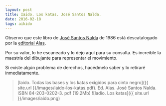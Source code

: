 ```yaml
---
layout: post
title: Iaido. Los katas. José Santos Nalda.
date: 2016-02-18
tags: aikido
---
```


Observo que este libro de [José Santos Nalda](https://es.wikipedia.org/wiki/Santos_Nalda) de 1986 está descatalogado por
la [editorial Alas](http://www.editorial-alas.com/).

Por su valor, lo he escaneado y lo dejo aquí para su consulta. Es increible la maestría del dibujante para representar el movimiento.

Si existe algún problema de derechos, hacédmelo saber y lo retiraré inmediatamente.

> [Iaido. Todas las bases y los katas exigidos para cinto negro]({{ site.url }}/images/iaido-los-katas.pdf). Ed. Alas. José Santos Nalda. ISBN 84-203-0202-3. pdf (19.2Mb)
![Iadio. Los katas]({{ site.url }}/images/iaido.png)
